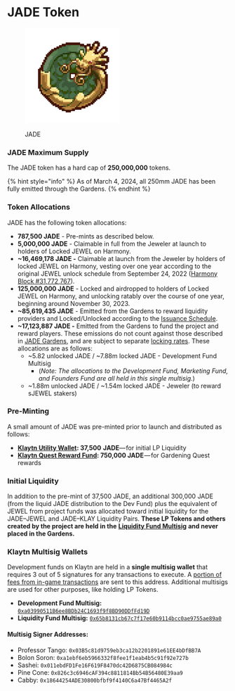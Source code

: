 # JADE Token

<figure><img src="../../.gitbook/assets/jade_coin_v1-1_scaled_3x_pngcrushed.png" alt=""><figcaption><p>JADE</p></figcaption></figure>

### JADE Maximum Supply

The JADE token has a hard cap of **250,000,000** tokens.

{% hint style="info" %}
As of March 4, 2024, all 250mm JADE has been fully emitted through the Gardens.
{% endhint %}

### **Token Allocations**

JADE has the following token allocations:

* **787,500 JADE** - Pre-mints as described below.
* **5,000,000 JADE** - Claimable in full from the Jeweler at launch to holders of Locked JEWEL on Harmony.
* **\~16,469,178 JADE -** Claimable at launch from the Jeweler by holders of locked JEWEL on Harmony, vesting over one year according to the original JEWEL unlock schedule from September 24, 2022 ([Harmony Block #31,772,767](https://explorer.harmony.one/block/31772767)).
* **125,000,000 JADE** - Locked and airdropped to holders of Locked JEWEL on Harmony, and unlocking ratably over the course of one year, beginning around November 30, 2023.
* **\~85,619,435 JADE** - Emitted from the Gardens to reward liquidity providers and Locked/Unlocked according to the [Issuance Schedule](../the-gardens/jade-gardens.md#issuance-schedule).
* **\~17,123,887 JADE -** Emitted from the Gardens to fund the project and reward players. These emissions do not count against those described in [JADE Gardens](../the-gardens/jade-gardens.md), and are subject to separate [locking rates](../the-gardens/#allocations-and-rewards). These allocations are as follows:
  * \~5.82 unlocked JADE / \~7.88m locked JADE - Development Fund Multisig
    * (_Note: The allocations to the Development Fund, Marketing Fund, and Founders Fund are all held in this single multisig._)
  * \~1.88m unlocked JADE / \~1.54m locked JADE - Jeweler (to reward sJEWEL stakers)

### **Pre-Minting**

A small amount of JADE was pre-minted prior to launch and distributed as follows:

* [**Klaytn Utility Wallet**](https://scope.klaytn.com/account/0xfECBd8Dd13fB958594Ad5d22d477786622A58Bca)**: 37,500  JADE**— for initial LP Liquidity
* [**Klaytn Quest Reward Fund**](https://scope.klaytn.com/account/0x24D557a1C580ec8B78E6e0de910df5E0CE090049)**: 750,000 JADE** — for Gardening Quest rewards

### **Initial Liquidity**

In addition to the pre-mint of 37,500 JADE, an additional 300,000 JADE (from the liquid JADE distribution to the Dev Fund) plus the equivalent of JEWEL from project funds was allocated toward initial liquidity for the JADE–JEWEL and JADE–KLAY Liquidity Pairs. **These LP Tokens and others created by the project are held in the** [**Liquidity Fund Multisig**](https://scope.klaytn.com/account/0x65b8131cb67c7f17e60b9114bcc0ae9755ae89a0) **and never placed in the Gardens.**

### **Klaytn Multisig Wallets**

Development funds on Klaytn are held in a **single multisig wallet** that requires 3 out of 5 signatures for any transactions to execute. A [portion of fees from in-game transactions](./#transactions-and-fee-distribution) are sent to this address. Additional multisigs are used for other purposes, like holding LP Tokens.

* **Development Fund Multisig:** [`0xa03990511B6ee8BDb24C1693f9f8BD90DDfFd19D`](https://scope.klaytn.com/account/0xa03990511B6ee8BDb24C1693f9f8BD90DDfFd19D)
* **Liquidity Fund Multisig:** [`0x65b8131cb67c7f17e60b9114bcc0ae9755ae89a0`](https://scope.klaytn.com/account/0x65b8131cb67c7f17e60b9114bcc0ae9755ae89a0)

#### **Multisig Signer Addresses:**

* Professor Tango: `0x03B5c81d9759eb3ca12b2201891e61EE4bDfBB7A`
* Bolon Soron: `0xa1ebf6eb5966332f8fee1f1eab4b5c91f92e727b`&#x20;
* Sashei: `0x011ebdFD1Fe16F619F8470dc42D6875CB084984c`
* Pine Cone: `0x826c3c6946cAF394c8811814Bb54B56480E39aa9`
* Cabby: `0x18644254ADE30800bfbf9f4140C6a47Bf4465A2f`
